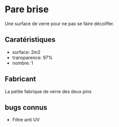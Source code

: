 # Pare brise

Une surface de verre pour ne pas se faire décoiffer.

## Caratéristiques

- surface: 2m2
- transparence: 97%
- nombre: 1

## Fabricant

La petite fabrique de verre des deux pins

## bugs connus

- Filtre anti UV
